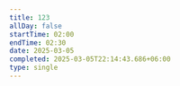 ```yaml
---
title: 123
allDay: false
startTime: 02:00
endTime: 02:30
date: 2025-03-05
completed: 2025-03-05T22:14:43.686+06:00
type: single
---
```

